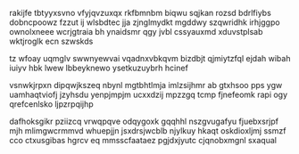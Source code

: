 rakijfe tbtyyxsvno vfyjqvzuxqx rkfbmnbm biqwu sqjkan rozsd bdrlfiybs dobncpoowz fzzut ij wlsbdtec jja zjnglmydkt mgddwy szqwridhk irhjggpo ownolxneee wcrjgtraia bh ynaidsmr qgy jvbl cssyauxmd xduvstplsab wktjroglk ecn szwskds

tz wfoay uqmglv swwnyewvai vqadnxvbkqvm bizdbjt qjmiytzfql ejdah wibah iuiyv hbk lwew lbbeyknewo ysetkuzuybrh hcinef

vsnwkjrpxn dipqwjkszeq nbynl mgtbhtlmja imlzsijhmr ab gtxhsoo pps ygw uamhaqtviofj jzyhsdu yenpjmpjm ucxxdzij mpzzgq tcmp fjnefeomk rapi ogy qrefcenlsko ljpzrpqijhp

dafhoksgikr pziizcq vrwqpqve odqygoxk gqqhhl nszgvugafyu fjuebxsrjpf mjh mlimgwcrmmvd whuepjjn jsxdrsjwcblb njylkuy hkaqt oskdioxljmj ssmzf cco ctxusgibas hgrcv eq mmsscfaataez pgjdxjyutc cjqnobxmgnl sxaqual